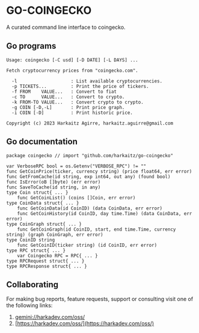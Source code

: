 # GO-COINGECKO

A curated command line interface to coingecko.

## Go programs

    Usage: coingecko [-C usd] [-D DATE] [-L DAYS] ...
    
    Fetch cryptocurrency prices from "coingecko.com".
    
      -l                    : List available cryptocurrencies.
      -p TICKETS...         : Print the price of tickers.
      -f FROM    VALUE...   : Convert to fiat
      -c TO      VALUE...   : Convert to crypto.
      -k FROM-TO VALUE...   : Convert crypto to crypto.
      -g COIN [-D,-L]       : Print price graph.
      -i COIN [-D]          : Print historic price.
    
    Copyright (c) 2023 Harkaitz Agirre, harkaitz.aguirre@gmail.com

## Go documentation

    package coingecko // import "github.com/harkaitz/go-coingecko"
    
    var VerboseRPC bool = os.Getenv("VERBOSE_RPC") != ""
    func GetCoinPrice(ticker, currency string) (price float64, err error)
    func GetFromCache(id string, exp int64, out any) (found bool)
    func IsError(oB []byte) (err error)
    func SaveToCache(id string, in any)
    type Coin struct{ ... }
        func GetCoinList() (coins []Coin, err error)
    type CoinData struct{ ... }
        func GetCoinData(id CoinID) (data CoinData, err error)
        func GetCoinHistory(id CoinID, day time.Time) (data CoinData, err error)
    type CoinGraph struct{ ... }
        func GetCoinGraph(id CoinID, start, end time.Time, currency string) (graph CoinGraph, err error)
    type CoinID string
        func GetCoinID(ticker string) (id CoinID, err error)
    type RPC struct{ ... }
        var Coingecko RPC = RPC{ ... }
    type RPCRequest struct{ ... }
    type RPCResponse struct{ ... }

## Collaborating

For making bug reports, feature requests, support or consulting visit
one of the following links:

1. [gemini://harkadev.com/oss/](gemini://harkadev.com/oss/)
2. [https://harkadev.com/oss/](https://harkadev.com/oss/)
